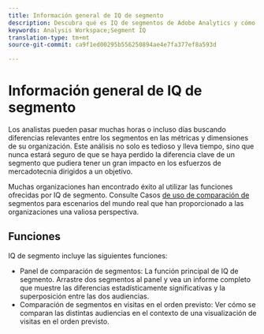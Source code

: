 ```yaml
---
title: Información general de IQ de segmento
description: Descubra qué es IQ de segmentos de Adobe Analytics y cómo puede ayudar a su organización.
keywords: Analysis Workspace;Segment IQ
translation-type: tm+mt
source-git-commit: ca9f1ed00295b556250894ae4e7fa377ef8a593d

---
```



# Información general de IQ de segmento

Los analistas pueden pasar muchas horas o incluso días buscando diferencias relevantes entre los segmentos en las métricas y dimensiones de su organización. Este análisis no solo es tedioso y lleva tiempo, sino que nunca estará seguro de que se haya perdido la diferencia clave de un segmento que pudiera tener un gran impacto en los esfuerzos de mercadotecnia dirigidos a un objetivo.

Muchas organizaciones han encontrado éxito al utilizar las funciones ofrecidas por IQ de segmento. Consulte Casos [de uso de comparación de](c-panels/c-segment-comparison/segment-compare-use-cases.md) segmentos para escenarios del mundo real que han proporcionado a las organizaciones una valiosa perspectiva.

## Funciones

IQ de segmento incluye las siguientes funciones:

* [](c-panels/c-segment-comparison/segment-comparison.md) Panel de comparación de segmentos: La función principal de IQ de segmento. Arrastre dos segmentos al panel y vea un informe completo que muestre las diferencias estadísticamente significativas y la superposición entre las dos audiencias.
* [](visualizations/fallout/compare-segments-fallout.md) Comparación de segmentos en visitas en el orden previsto: Ver cómo se comparan las distintas audiencias en el contexto de una visualización de visitas en el orden previsto.
